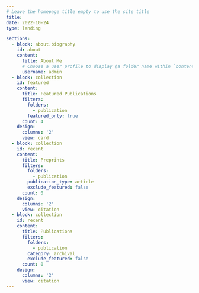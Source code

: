 ```yaml
---
# Leave the homepage title empty to use the site title
title:
date: 2022-10-24
type: landing

sections:
  - block: about.biography
    id: about
    content:
      title: About Me
      # Choose a user profile to display (a folder name within `content/authors/`)
      username: admin
  - block: collection
    id: featured
    content:
      title: Featured Publications
      filters:
        folders:
          - publication
        featured_only: true
      count: 4
    design:
      columns: '2'
      view: card
  - block: collection
    id: recent
    content:
      title: Preprints
      filters:
        folders:
          - publication
        publication_type: article
        exclude_featured: false
      count: 0
    design:
      columns: '2'
      view: citation
  - block: collection
    id: recent
    content:
      title: Publications
      filters:
        folders:
          - publication
        category: archival
        exclude_featured: false
      count: 0
    design:
      columns: '2'
      view: citation
---
```

